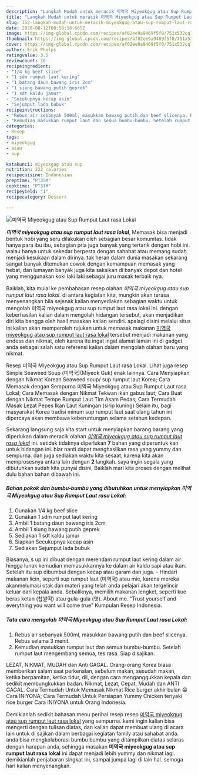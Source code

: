 ```yaml
---
description: "Langkah Mudah untuk meracik 미역국 Miyeokgug atau Sup Rumput Laut rasa Lokal, Bikin Ngiler"
title: "Langkah Mudah untuk meracik 미역국 Miyeokgug atau Sup Rumput Laut rasa Lokal, Bikin Ngiler"
slug: 352-langkah-mudah-untuk-meracik-miyeokgug-atau-sup-rumput-laut-rasa-lokal-bikin-ngiler
date: 2020-08-12T00:58:18.665Z
image: https://img-global.cpcdn.com/recipes/af02ee9a9469f5f0/751x532cq70/미역국-miyeokgug-atau-sup-rumput-laut-rasa-lokal-foto-resep-utama.jpg
thumbnail: https://img-global.cpcdn.com/recipes/af02ee9a9469f5f0/751x532cq70/미역국-miyeokgug-atau-sup-rumput-laut-rasa-lokal-foto-resep-utama.jpg
cover: https://img-global.cpcdn.com/recipes/af02ee9a9469f5f0/751x532cq70/미역국-miyeokgug-atau-sup-rumput-laut-rasa-lokal-foto-resep-utama.jpg
author: Erik Phelps
ratingvalue: 3.5
reviewcount: 10
recipeingredient:
- "1/4 kg beef slice"
- "1 sdm rumput laut kering"
- "1 batang daun bawang iris 2cm"
- "1 siung bawang putih geprek"
- "1 sdt kaldu jamur"
- "Secukupnya kecap asin"
- "Sejumput lada bubuk"
recipeinstructions:
- "Rebus air sebanyak 500ml, masukkan bawang putih dan beef slicenya. Rebus selama 3 menit."
- "Kemudian masukkan rumput laut dan semua bumbu-bumbu. Setelah rumput laut mengembang semua, tes rasa. Siap disajikan."
categories:
- Resep
tags:
- miyeokgug
- atau
- sup

katakunci: miyeokgug atau sup 
nutrition: 222 calories
recipecuisine: Indonesian
preptime: "PT35M"
cooktime: "PT37M"
recipeyield: "1"
recipecategory: Dessert

---
```



![미역국 Miyeokgug atau Sup Rumput Laut rasa Lokal](https://img-global.cpcdn.com/recipes/af02ee9a9469f5f0/751x532cq70/미역국-miyeokgug-atau-sup-rumput-laut-rasa-lokal-foto-resep-utama.jpg)

<b><i>미역국 miyeokgug atau sup rumput laut rasa lokal</i></b>, Memasak bisa menjadi bentuk hobi yang seru dilakukan oleh sebagian besar komunitas. tidak hanya para ibu ibu, sebagian pria juga banyak yang tertarik dengan hobi ini. walau hanya untuk sekedar berpesta dengan sahabat atau memang sudah menjadi kesukaan dalam dirinya. tak heran dalam dunia masakan sekarang sangat banyak ditemukan cowok dengan kemampuan memasak yang hebat, dan lumayan banyak juga kita saksikan di banyak depot dan hotel yang menggunakan koki laki laki sebagai juru masak terbaik nya.

Baiklah, kita mulai ke pembahasan resep olahan <i>미역국 miyeokgug atau sup rumput laut rasa lokal</i>. di antara kegiatan kita, mungkin akan terasa menyenangkan bila sejenak kalian menyediakan sebagian waktu untuk mengolah 미역국 miyeokgug atau sup rumput laut rasa lokal ini. dengan keberhasilan kalian dalam mengolah hidangan tersebut, akan menjadikan diri kita bangga oleh hasil masakan kalian sendiri. apalagi disini melalui situs ini kalian akan memperoleh rujukan untuk memasak makanan <u>미역국 miyeokgug atau sup rumput laut rasa lokal</u> tersebut menjadi makanan yang endess dan nikmat, oleh karena itu ingat ingat alamat laman ini di gadget anda sebagai salah satu referensi kalian dalam mengolah olahan baru yang nikmat.

Resep 미역국 Miyeokgug atau Sup Rumput Laut rasa Lokal. Lihat juga resep Simple Seaweed Soup (미역국)(Miyeok Guk) enak lainnya. Cara Menyiapkan dengan Nikmat Korean Seaweed soup/ sup rumput laut Korea; Cara Memasak dengan Sempurna 미역국 Miyeokgug atau Sup Rumput Laut rasa Lokal; Cara Memasak dengan Nikmat Tekwan ikan gabus laut; Cara Buat dengan Nikmat Tempe Rumput Laut Tim Asam Pedas; Cara Termudah Masak Lezat Pepes Ikan Laut Kuningan (sirip kuning) Selain itu, bagi masyarakat Korea tradisi minum sup rumput laut saat ulang tahun ini dipercaya akan membawa keberuntungan selama setahun kedepan.


Sekarang langsung saja kita start untuk menyiapkan barang barang yang diperlukan dalam meracik olahan <u><i>미역국 miyeokgug atau sup rumput laut rasa lokal</i></u> ini. setidak tidaknya diperlukan <b>7</b> bahan yang diperuntuk kan untuk hidangan ini. biar nanti dapat menghasilkan rasa yang yummy dan sempurna. dan juga sediakan waktu kita sesaat, karena kita akan memprosesnya antara lain dengan <b>2</b> langkah. saya ingin segala yang dibutuhkan sudah kita punyai disini, Baiklah mari kita proses dengan melihat dulu bahan bahan dibawah ini.

<!--inarticleads1-->

##### Bahan pokok dan bumbu-bumbu yang dibutuhkan untuk menyiapkan 미역국 Miyeokgug atau Sup Rumput Laut rasa Lokal:

1. Gunakan 1/4 kg beef slice
1. Gunakan 1 sdm rumput laut kering
1. Ambil 1 batang daun bawang iris 2cm
1. Ambil 1 siung bawang putih geprek
1. Sediakan 1 sdt kaldu jamur
1. Siapkan Secukupnya kecap asin
1. Sediakan Sejumput lada bubuk


Biasanya, s up ini dibuat dengan merendam rumput laut kering dalam air hingga lunak kemudian memasukkannya ke dalam air kaldu sapi atau ikan. Setelah itu sup dibumbui dengan kecap atau garam dan juga. - Hindari makanan licin, seperti sup rumput laut (미역국) atau mie, karena mereka akanmelumasi otak dan materi yang telah anda pelajari akan tergelincir keluar dari kepala anda. Sebaliknya, memilih makanan lengket, seperti kue beras ketan (찹쌀떡) atau gula-gula (엿). About me. &#34;Trust yourself and everything you want will come true&#34; Kumpulan Resep Indonesia. 

<!--inarticleads2-->

##### Tata cara mengolah 미역국 Miyeokgug atau Sup Rumput Laut rasa Lokal:

1. Rebus air sebanyak 500ml, masukkan bawang putih dan beef slicenya. Rebus selama 3 menit.
1. Kemudian masukkan rumput laut dan semua bumbu-bumbu. Setelah rumput laut mengembang semua, tes rasa. Siap disajikan.


LEZAT, NIKMAT, MUDAH dan Anti GAGAL. Orang-orang Korea biasa memberikan salam saat perkenalan, sebelum makan, sesudah makan, ketika berpamitan, ketika tidur, dll, dengan cara menganggukkan kepala dan sedikit membungkukkan badan. Nikmat, Lezat, Cepat, Mudah dan ANTI GAGAL. Cara Termudah Untuk Memasak Nikmat Rice burger akhir bulan 😁 Cara INIYONA; Cara Termudah Untuk Persiapan Yummy Chicken teriyaki rice burger Cara INIYONA untuk Orang Indonesia. 

Demikianlah sedikit bahasan menu perihal resep resep <u>미역국 miyeokgug atau sup rumput laut rasa lokal</u> yang sempurna. kami ingin kalian bisa mengerti dengan tulisan diatas, dan kalian dapat membuat ulang di acara lain untuk di sajikan dalam berbagai kegiatan family atau sahabat anda. anda bisa mengkolaborasi bumbu bumbu yang ditampilkan diatas selaras dengan harapan anda, sehingga masakan <b>미역국 miyeokgug atau sup rumput laut rasa lokal</b> ini dapat menjadi lebih yummy dan nikmat lagi. demikianlah penjabaran singkat ini, sampai jumpa lagi di lain hal. semoga hari kalian menyenangkan.
